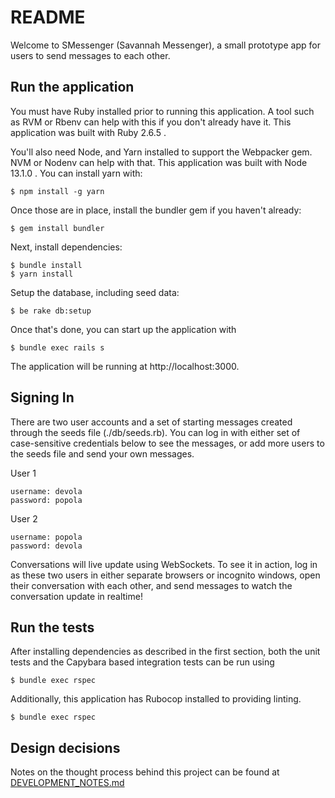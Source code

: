 # README

Welcome to SMessenger (Savannah Messenger), a small prototype app for users to send messages to each other.

## Run the application

You must have Ruby installed prior to running this application. A tool such as RVM or Rbenv can help with this if you don't already have it. This application was built with Ruby 2.6.5 .

You'll also need Node, and Yarn installed to support the Webpacker gem. NVM or Nodenv can help with that. This application was built with Node 13.1.0 . You can install yarn with:

```
$ npm install -g yarn
```

Once those are in place, install the bundler gem if you haven't already: 

```
$ gem install bundler
```

Next, install dependencies:

```
$ bundle install
$ yarn install
```

Setup the database, including seed data:

```
$ be rake db:setup
```

Once that's done, you can start up the application with

```
$ bundle exec rails s
```

The application will be running at http://localhost:3000.

## Signing In

There are two user accounts and a set of starting messages created through the seeds file (./db/seeds.rb). You can log in with either set of case-sensitive credentials below to see the messages, or add more users to the seeds file and send your own messages.

User 1
```
username: devola
password: popola
```

User 2
```
username: popola
password: devola
```

Conversations will live update using WebSockets. To see it in action, log in as these two users in either separate browsers or incognito windows, open their conversation with each other, and send messages to watch the conversation update in realtime!

## Run the tests

After installing dependencies as described in the first section, both the unit tests and the Capybara based integration tests can be run using

```
$ bundle exec rspec
```

Additionally, this application has Rubocop installed to providing linting.

```
$ bundle exec rspec
```

## Design decisions

Notes on the thought process behind this project can be found at [DEVELOPMENT_NOTES.md](DEVELOPMENT_NOTES.md)
